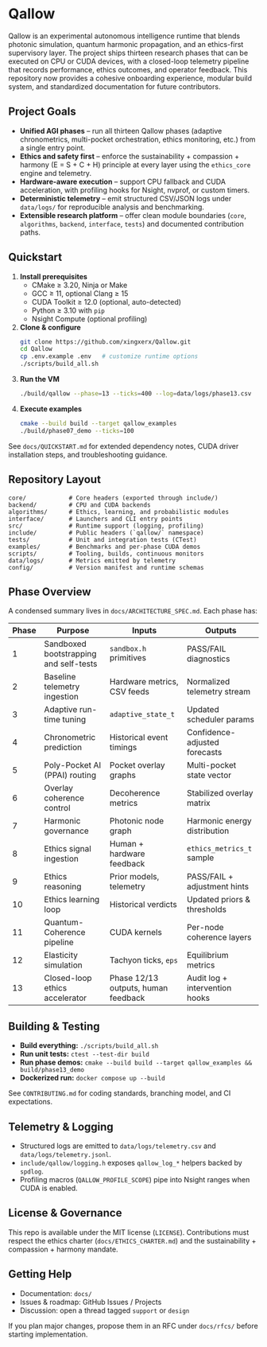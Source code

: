# Qallow

Qallow is an experimental autonomous intelligence runtime that blends photonic simulation, quantum harmonic propagation, and an ethics-first supervisory layer. The project ships thirteen research phases that can be executed on CPU or CUDA devices, with a closed-loop telemetry pipeline that records performance, ethics outcomes, and operator feedback. This repository now provides a cohesive onboarding experience, modular build system, and standardized documentation for future contributors.

## Project Goals

- **Unified AGI phases** – run all thirteen Qallow phases (adaptive chronometrics, multi-pocket orchestration, ethics monitoring, etc.) from a single entry point.
- **Ethics and safety first** – enforce the sustainability + compassion + harmony (E = S + C + H) principle at every layer using the `ethics_core` engine and telemetry.
- **Hardware-aware execution** – support CPU fallback and CUDA acceleration, with profiling hooks for Nsight, nvprof, or custom timers.
- **Deterministic telemetry** – emit structured CSV/JSON logs under `data/logs/` for reproducible analysis and benchmarking.
- **Extensible research platform** – offer clean module boundaries (`core`, `algorithms`, `backend`, `interface`, `tests`) and documented contribution paths.

## Quickstart

1. **Install prerequisites**
   - CMake ≥ 3.20, Ninja or Make
   - GCC ≥ 11, optional Clang ≥ 15
   - CUDA Toolkit ≥ 12.0 (optional, auto-detected)
   - Python ≥ 3.10 with `pip`
   - Nsight Compute (optional profiling)
2. **Clone & configure**
   ```bash
   git clone https://github.com/xingxerx/Qallow.git
   cd Qallow
   cp .env.example .env   # customize runtime options
   ./scripts/build_all.sh
   ```
3. **Run the VM**
   ```bash
   ./build/qallow --phase=13 --ticks=400 --log=data/logs/phase13.csv
   ```
4. **Execute examples**
   ```bash
   cmake --build build --target qallow_examples
   ./build/phase07_demo --ticks=100
   ```

See `docs/QUICKSTART.md` for extended dependency notes, CUDA driver installation steps, and troubleshooting guidance.

## Repository Layout

```
core/            # Core headers (exported through include/)
backend/         # CPU and CUDA backends
algorithms/      # Ethics, learning, and probabilistic modules
interface/       # Launchers and CLI entry points
src/             # Runtime support (logging, profiling)
include/         # Public headers (`qallow/` namespace)
tests/           # Unit and integration tests (CTest)
examples/        # Benchmarks and per-phase CUDA demos
scripts/         # Tooling, builds, continuous monitors
data/logs/       # Metrics emitted by telemetry
config/          # Version manifest and runtime schemas
```

## Phase Overview

A condensed summary lives in `docs/ARCHITECTURE_SPEC.md`. Each phase has:

| Phase | Purpose | Inputs | Outputs |
| --- | --- | --- | --- |
| 1 | Sandboxed bootstrapping and self-tests | `sandbox.h` primitives | PASS/FAIL diagnostics |
| 2 | Baseline telemetry ingestion | Hardware metrics, CSV feeds | Normalized telemetry stream |
| 3 | Adaptive run-time tuning | `adaptive_state_t` | Updated scheduler params |
| 4 | Chronometric prediction | Historical event timings | Confidence-adjusted forecasts |
| 5 | Poly-Pocket AI (PPAI) routing | Pocket overlay graphs | Multi-pocket state vector |
| 6 | Overlay coherence control | Decoherence metrics | Stabilized overlay matrix |
| 7 | Harmonic governance | Photonic node graph | Harmonic energy distribution |
| 8 | Ethics signal ingestion | Human + hardware feedback | `ethics_metrics_t` sample |
| 9 | Ethics reasoning | Prior models, telemetry | PASS/FAIL + adjustment hints |
| 10 | Ethics learning loop | Historical verdicts | Updated priors & thresholds |
| 11 | Quantum-Coherence pipeline | CUDA kernels | Per-node coherence layers |
| 12 | Elasticity simulation | Tachyon ticks, `eps` | Equilibrium metrics |
| 13 | Closed-loop ethics accelerator | Phase 12/13 outputs, human feedback | Audit log + intervention hooks |

## Building & Testing

- **Build everything:** `./scripts/build_all.sh`
- **Run unit tests:** `ctest --test-dir build`
- **Run phase demos:** `cmake --build build --target qallow_examples && build/phase13_demo`
- **Dockerized run:** `docker compose up --build`

See `CONTRIBUTING.md` for coding standards, branching model, and CI expectations.

## Telemetry & Logging

- Structured logs are emitted to `data/logs/telemetry.csv` and `data/logs/telemetry.jsonl`.
- `include/qallow/logging.h` exposes `qallow_log_*` helpers backed by `spdlog`.
- Profiling macros (`QALLOW_PROFILE_SCOPE`) pipe into Nsight ranges when CUDA is enabled.

## License & Governance

This repo is available under the MIT license (`LICENSE`). Contributions must respect the ethics charter (`docs/ETHICS_CHARTER.md`) and the sustainability + compassion + harmony mandate.

## Getting Help

- Documentation: `docs/`
- Issues & roadmap: GitHub Issues / Projects
- Discussion: open a thread tagged `support` or `design`

If you plan major changes, propose them in an RFC under `docs/rfcs/` before starting implementation.
